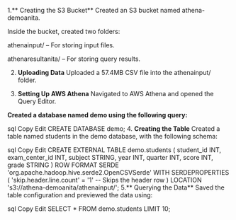 1.** Creating the S3 Bucket**
Created an S3 bucket named athena-demoanita.

Inside the bucket, created two folders:

athenainput/ – For storing input files.

athenaresultanita/ – For storing query results.

2. **Uploading Data**
Uploaded a 57.4MB CSV file into the athenainput/ folder.

3. **Setting Up AWS Athena**
Navigated to AWS Athena and opened the Query Editor.

**Created a database named demo using the following query:**

sql
Copy
Edit
CREATE DATABASE demo;
4. **Creating the Table**
Created a table named students in the demo database, with the following schema:

sql
Copy
Edit
CREATE EXTERNAL TABLE demo.students (
    student_id INT,
    exam_center_id INT,
    subject STRING,
    year INT,
    quarter INT,
    score INT,
    grade STRING
)
ROW FORMAT SERDE 'org.apache.hadoop.hive.serde2.OpenCSVSerde'
WITH SERDEPROPERTIES (
    'skip.header.line.count' = '1'  -- Skips the header row
)
LOCATION 's3://athena-demoanita/athenainput/';
5.** Querying the Data**
Saved the table configuration and previewed the data using:

sql
Copy
Edit
SELECT * FROM demo.students LIMIT 10;

